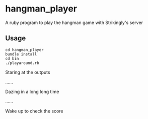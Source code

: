 # hangman_player
A ruby program to play the hangman game with Strikingly's server
## Usage
~~~
cd hangman_player
bundle install
cd bin
./playaround.rb
~~~

Staring at the outputs

......

Dazing in a long long time

......

Wake up to check the score
